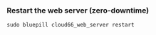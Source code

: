 <!-- usedin: [ _rails/deployment] - post: -->


### Restart the web server (zero-downtime)

	sudo bluepill cloud66_web_server restart




